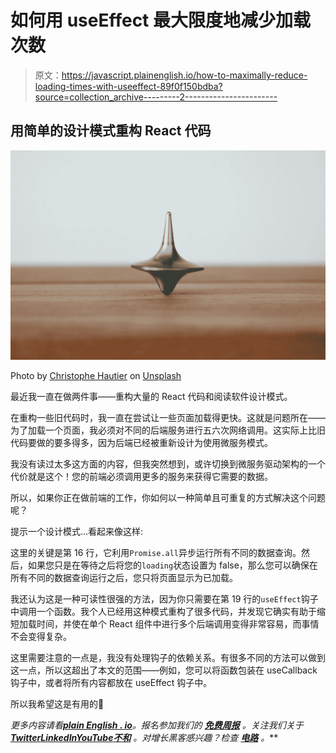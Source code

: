# 如何用 useEffect 最大限度地减少加载次数

> 原文：<https://javascript.plainenglish.io/how-to-maximally-reduce-loading-times-with-useeffect-89f0f150bdba?source=collection_archive---------2----------------------->

## 用简单的设计模式重构 React 代码

![](img/6b4a8c6e7bdfb1130ea80eceb60c38e5.png)

Photo by [Christophe Hautier](https://unsplash.com/@hautier?utm_source=unsplash&utm_medium=referral&utm_content=creditCopyText) on [Unsplash](https://unsplash.com/s/photos/spinner?utm_source=unsplash&utm_medium=referral&utm_content=creditCopyText)

最近我一直在做两件事——重构大量的 React 代码和阅读软件设计模式。

在重构一些旧代码时，我一直在尝试让一些页面加载得更快。这就是问题所在——为了加载一个页面，我必须对不同的后端服务进行五六次网络调用。这实际上比旧代码要做的要多得多，因为后端已经被重新设计为使用微服务模式。

我没有读过太多这方面的内容，但我突然想到，或许切换到微服务驱动架构的一个代价就是这个！您的前端必须调用更多的服务来获得它需要的数据。

所以，如果你正在做前端的工作，你如何以一种简单且可重复的方式解决这个问题呢？

提示一个设计模式…看起来像这样:

这里的关键是第 16 行，它利用`Promise.all`异步运行所有不同的数据查询。然后，如果您只是在等待之后将您的`loading`状态设置为 false，那么您可以确保在所有不同的数据查询运行之后，您只将页面显示为已加载。

我还认为这是一种可读性很强的方法，因为你只需要在第 19 行的`useEffect`钩子中调用一个函数。我个人已经用这种模式重构了很多代码，并发现它确实有助于缩短加载时间，并使在单个 React 组件中进行多个后端调用变得非常容易，而事情不会变得复杂。

这里需要注意的一点是，我没有处理钩子的依赖关系。有很多不同的方法可以做到这一点，所以这超出了本文的范围——例如，您可以将函数包装在 useCallback 钩子中，或者将所有内容都放在 useEffect 钩子中。

所以我希望这是有用的🙂

*更多内容请看*[***plain English . io***](https://plainenglish.io/)*。报名参加我们的* [***免费周报***](http://newsletter.plainenglish.io/) *。关注我们关于*[***Twitter***](https://twitter.com/inPlainEngHQ)[***LinkedIn***](https://www.linkedin.com/company/inplainenglish/)*[***YouTube***](https://www.youtube.com/channel/UCtipWUghju290NWcn8jhyAw)*[***不和***](https://discord.gg/GtDtUAvyhW) *。对增长黑客感兴趣？检查* [***电路***](https://circuit.ooo/) *。***